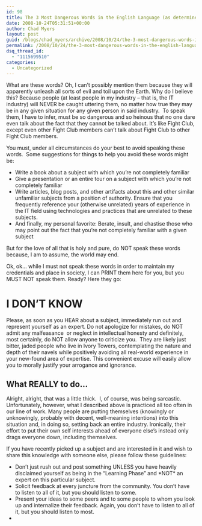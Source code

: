 ```yaml
---
id: 98
title: The 3 Most Dangerous Words in the English Language (as determined by software developers)
date: 2008-10-24T05:31:51+00:00
author: Chad Myers
layout: post
guid: /blogs/chad_myers/archive/2008/10/24/the-3-most-dangerous-words-in-the-english-language-as-determined-by-software-developers.aspx
permalink: /2008/10/24/the-3-most-dangerous-words-in-the-english-language-as-determined-by-software-developers/
dsq_thread_id:
  - "1115699510"
categories:
  - Uncategorized
---
```

What are these words? Oh, I can’t possibly mention them because they will apparently unleash all sorts of evil and toil upon the Earth. Why do I believe this? Because people (at least people in my industry – that is, the IT industry) will NEVER be caught uttering them, no matter how true they may be in any given situation for any given person in said industry.&#160; To speak them, I have to infer, must be so dangerous and so heinous that no one dare even talk about the fact that they cannot be talked about. It’s like Fight Club, except even other Fight Club members can’t talk about Fight Club to other Fight Club members. 

You must, under all circumstances do your best to avoid speaking these words.&#160; Some suggestions for things to help you avoid these words might be:

  * Write a book about a subject with which you’re not completely familiar 
  * Give a presentation or an entire tour on a subject with which you’re not completely familiar
  * Write articles, blog posts, and other artifacts about this and other similar unfamiliar subjects from a position of authority. Ensure that you frequently reference your (otherwise unrelated) years of experience in the IT field using technologies and practices that are unrelated to these subjects.
  * And finally, my personal favorite: Berate, insult, and chastise those who may point out the fact that you’re not completely familiar with a given subject

But for the love of all that is holy and pure, do NOT speak these words because, I am to assume, the world may end.

Ok, ok… while I must not speak these words in order to maintain my credentials and place in society, I can PRINT them here for you, but you MUST NOT speak them. Ready? Here they go:

# I DON’T KNOW

Please, as soon as you HEAR about a subject, immediately run out and represent yourself as an expert. Do not apologize for mistakes, do NOT admit any malfeasance&#160; or neglect in intellectual honesty and definitely, most certainly, do NOT allow anyone to criticize you.&#160; They are likely just bitter, jaded people who live in Ivory Towers, contemplating the nature and depth of their navels while positively avoiding all real-world experience in your new-found area of expertise. This convenient excuse will easily allow you to morally justify your arrogance and ignorance.

## 

## What REALLY to do…

Alright, alright, that was a little thick.&#160; I, of course, was being sarcastic.&#160; Unfortunately, however, what I described above is practiced all too often in our line of work. Many people are putting themselves (knowingly or unknowingly, probably with decent, well-meaning intentions) into this situation and, in doing so, setting back an entire industry. Ironically, their effort to put their own self interests ahead of everyone else’s instead only drags everyone down, including themselves.

If you have recently picked up a subject and are interested in it and wish to share this knowledge with someone else, please follow these guidelines:

  * Don’t just rush out and post something UNLESS you have heavily disclaimed yourself as being in the “Learning Phase” and \*NOT\* an expert on this particular subject.
  * Solicit feedback at every juncture from the community. You don’t have to listen to all of it, but you should listen to some.
  * Present your ideas to some peers and to some people to whom you look up and internalize their feedback. Again, you don’t have to listen to all of it, but you should listen to most.
  *